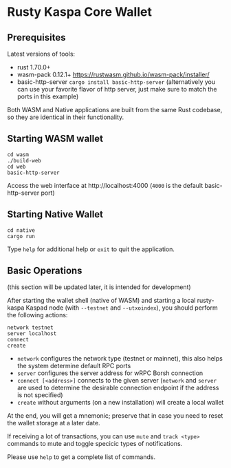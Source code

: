 
# Rusty Kaspa Core Wallet

## Prerequisites

Latest versions of tools:
* rust 1.70.0+
* wasm-pack 0.12.1+ https://rustwasm.github.io/wasm-pack/installer/
* basic-http-server `cargo install basic-http-server`
(alternatively you can use your favorite flavor of http server, just make sure to match the ports in this example)

Both WASM and Native applications are built from the same Rust codebase, so they are identical in their functionality.

## Starting WASM wallet
```
cd wasm
./build-web
cd web
basic-http-server
```
Access the web interface at http://localhost:4000 (`4000` is the default basic-http-server port)

## Starting Native Wallet

```
cd native
cargo run
```
Type `help` for additional help or `exit` to quit the application.

## Basic Operations

(this section will be updated later, it is intended for development)

After starting the wallet shell (native of WASM) and starting a local rusty-kaspa Kaspad node (with `--testnet` and `--utxoindex`), you should perform the following actions:
```
network testnet
server localhost
connect
create
```

- `network` configures the network type (testnet or mainnet), this also helps the system determine default RPC ports
- `server` configures the server address for wRPC Borsh connection
- `connect [<address>]` connects to the given server (`network` and `server` are used to determine the desirable connection endpoint if the address is not specified)
- `create` without arguments (on a new installation) will create a local wallet

At the end, you will get a mnemonic;  preserve that in case you need to reset the wallet storage at a later date.

If receiving a lot of transactions, you can use `mute` and `track <type>` commands to mute and toggle specicic types of notifications.

Please use `help` to get a complete list of commands.